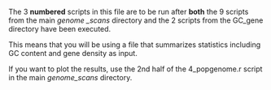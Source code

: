 The 3 **numbered** scripts in this file are to be run after **both** the 9 scripts from the main *genome _scans* directory and the 2 scripts from the GC_gene directory have been executed.

This means that you will be using a file that summarizes statistics including GC content and gene density as input.

If you want to plot the results, use the 2nd half of the 4_popgenome.r script in the main *genome_scans* directory.
